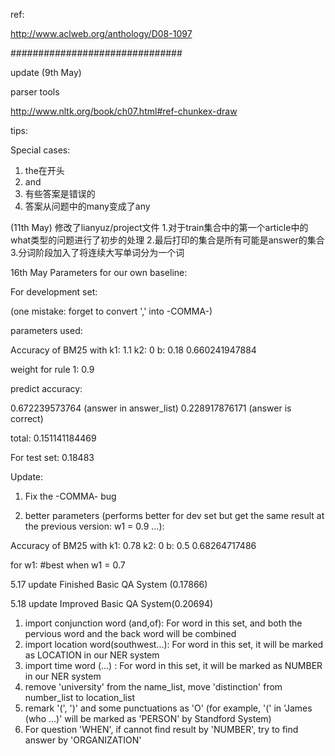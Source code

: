 ref:

http://www.aclweb.org/anthology/D08-1097

###############################

update (9th May)

parser tools

http://www.nltk.org/book/ch07.html#ref-chunkex-draw

tips:

Special cases:

1. the在开头
2. and
3. 有些答案是错误的
4. 答案从问题中的many变成了any

(11th May)
修改了lianyuz/project文件
1.对于train集合中的第一个article中的what类型的问题进行了初步的处理
2.最后打印的集合是所有可能是answer的集合
3.分词阶段加入了将连续大写单词分为一个词

16th May
Parameters for our own baseline:

For development set:

(one mistake: forget to convert ',' into -COMMA-)

parameters used:

Accuracy of BM25 with k1: 1.1  k2: 0  b: 0.18
0.660241947884

weight for rule 1: 0.9

predict accuracy:

0.672239573764 (answer in answer_list)
0.228917876171 (answer is correct)

total: 
0.151141184469

For test set:
0.18483

Update:

1. Fix the -COMMA- bug

2. better parameters (performs better for dev set but get the same result at the previous version: w1 = 0.9 ...):

Accuracy of BM25 with k1: 0.78  k2: 0  b: 0.5
0.68264717486

for w1:
#best when w1 = 0.7


5.17 update
Finished Basic QA System (0.17866)

5.18 update
Improved Basic QA System(0.20694)
1. import conjunction word (and,of): For word in this set, and both the pervious word and the back word will be combined 
2. import location word(southwest...): For word in this set, it will be marked as LOCATION in our NER system
3. import time word (...) : For word in this set, it will be marked as NUMBER in our NER system
4. remove 'university' from the name_list, move 'distinction' from number_list to location_list
5. remark '(', ')' and some punctuations as 'O' (for example, '(' in 'James (who ...)' will be marked as 'PERSON' by Standford System)
6. For question 'WHEN', if cannot find result by 'NUMBER', try to find answer by 'ORGANIZATION'
